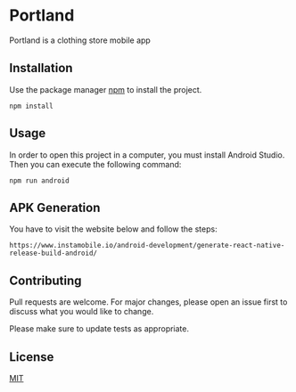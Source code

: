 # Portland

Portland is a clothing store mobile app 
## Installation

Use the package manager [npm](https://www.npmjs.com/) to install the project.

```pytho
npm install
```

## Usage

In order to open this project in a computer, you must install Android Studio. Then you can execute the following command:
```pytho
npm run android
```
## APK Generation

You have to visit the website below and follow the steps:
```pytho
https://www.instamobile.io/android-development/generate-react-native-release-build-android/
```

## Contributing
Pull requests are welcome. For major changes, please open an issue first to discuss what you would like to change.

Please make sure to update tests as appropriate.

## License
[MIT](https://choosealicense.com/licenses/mit/)